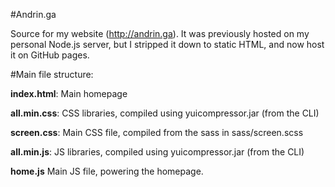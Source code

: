 #Andrin.ga

Source for my website (http://andrin.ga). It was previously hosted on my personal Node.js server, but I stripped it down to static HTML, and now host it on GitHub pages.

#Main file structure: 

**index.html**: Main homepage

**all.min.css**: CSS libraries, compiled using yuicompressor.jar (from the CLI)

**screen.css**: Main CSS file, compiled from the sass in sass/screen.scss

**all.min.js**: JS libraries, compiled using yuicompressor.jar (from the CLI)

**home.js** Main JS file, powering the homepage.


